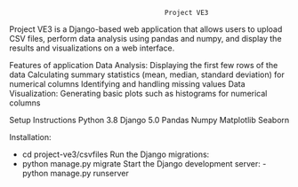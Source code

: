                                            Project VE3


Project VE3 is a Django-based web application that allows users to upload CSV files, perform data analysis using pandas and numpy, and display the results and visualizations on a web interface.

Features of application
  Data Analysis:
  Displaying the first few rows of the data
  Calculating summary statistics (mean, median, standard deviation) for numerical columns
  Identifying and handling missing values
   Data Visualization:
  Generating basic plots such as histograms for numerical columns

Setup Instructions
Python 3.8
Django 5.0
Pandas
Numpy
Matplotlib
Seaborn

Installation:
  - cd project-ve3/csvfiles
Run the Django migrations:
  - python manage.py migrate
Start the Django development server:
-python manage.py runserver

